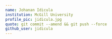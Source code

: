 ```yaml
---
name: Johanan Idicula
institution: McGill University
profile_pic: jidicula.jpg
quote: git commit --amend && git push --force
github_user: jidicula
---
```

